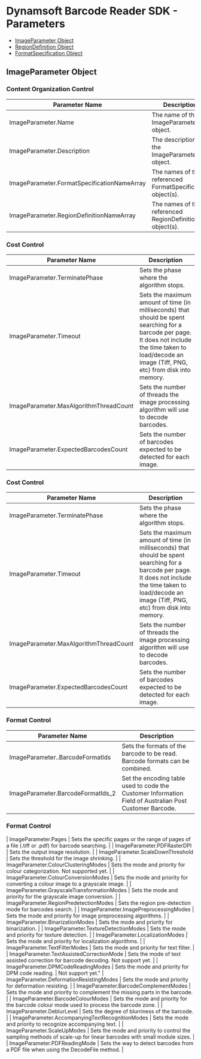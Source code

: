 # Dynamsoft Barcode Reader SDK - Parameters

- [ImageParameter Object](#imageparameter-object)
- [RegionDefinition Object](#regiondefinition-object)
- [FormatSpecification Object](#formatspecification-object)



## ImageParameter Object

### Content Organization Control
 | Parameter Name | Description |
 | -------------- | ----------- | 
 | ImageParameter.Name | The name of the ImageParameter object. |
 | ImageParameter.Description | The description of the ImageParameter object. |
 | ImageParameter.FormatSpecificationNameArray | The names of the referenced FormatSpecification object(s). |
 | ImageParameter.RegionDefinitionNameArray | The names of the referenced RegionDefinition object(s). |


### Cost Control
 | Parameter Name | Description |
 | -------------- | ----------- | 
 | ImageParameter.TerminatePhase | Sets the phase where the algorithm stops. |
 | ImageParameter.Timeout | Sets the maximum amount of time (in milliseconds) that should be spent searching for a barcode per page. It does not include the time taken to load/decode an image (Tiff, PNG, etc) from disk into memory.|
 | ImageParameter.MaxAlgorithmThreadCount | Sets the number of threads the image processing algorithm will use to decode barcodes. |
 | ImageParameter.ExpectedBarcodesCount | Sets the number of barcodes expected to be detected for each image. |


### Cost Control
 | Parameter Name | Description |
 | -------------- | ----------- | 
 | ImageParameter.TerminatePhase | Sets the phase where the algorithm stops. |
 | ImageParameter.Timeout | Sets the maximum amount of time (in milliseconds) that should be spent searching for a barcode per page. It does not include the time taken to load/decode an image (Tiff, PNG, etc) from disk into memory.|
 | ImageParameter.MaxAlgorithmThreadCount | Sets the number of threads the image processing algorithm will use to decode barcodes. |
 | ImageParameter.ExpectedBarcodesCount | Sets the number of barcodes expected to be detected for each image. |



### Format Control

 | Parameter Name | Description |
 | -------------- | ----------- | 
 | ImageParameter..BarcodeFormatIds | Sets the formats of the barcode to be read. Barcode formats can be combined. |
 | ImageParameter.BarcodeFormatIds_2 | Set the encoding table used to code the Customer Information Field of Australian Post Customer Barcode.|
 
 
 
### Format Control
| ImageParameter.Pages | Sets the specific pages or the range of pages of a file (.tiff or .pdf) for barcode searching. |
| ImageParameter.PDFRasterDPI | Sets the output image resolution. |
| ImageParameter.ScaleDownThreshold | Sets the threshold for the image shrinking. |
| ImageParameter.ColourClusteringModes | Sets the mode and priority for colour categorization. Not supported yet. |
| ImageParameter.ColourConversionModes | Sets the mode and priority for converting a colour image to a grayscale image. |
| ImageParameter.GrayscaleTransformationModes | Sets the mode and priority for the grayscale image conversion. |
| ImageParameter.RegionPredetectionModes | Sets the region pre-detection mode for barcodes search. |
| ImageParameter.ImagePreprocessingModes | Sets the mode and priority for image preprocessing algorithms. |
| ImageParameter.BinarizationModes | 	Sets the mode and priority for binarization. |
| ImageParameter.TextureDetectionModes | 	Sets the mode and priority for texture detection. |
| ImageParameter.LocalizationModes | 	Sets the mode and priority for localization algorithms. |
| ImageParameter.TextFilterModes | 	Sets the mode and priority for text filter. |
| ImageParameter.TextAssistedCorrectionMode | Sets the mode of text assisted correction for barcode decoding. 
Not support yet. |
| ImageParameter.DPMCodeReadingModes | Sets the mode and priority for DPM code reading. |
Not support yet."
| ImageParameter.DeformationResistingModes | Sets the mode and priority for deformation resisting. |
| ImageParameter.BarcodeComplementModes | Sets the mode and priority to complement the missing parts in the barcode. |
| ImageParameter.BarcodeColourModes | Sets the mode and priority for the barcode colour mode used to process the barcode zone. |
| ImageParameter.DeblurLevel | Sets the degree of blurriness of the barcode. |
| ImageParameter.AccompanyingTextRecognitionModes | Sets the mode and priority to recognize accompanying text. |
| ImageParameter.ScaleUpModes | Sets the mode and priority to control the sampling methods of scale-up for linear barcodes with small module sizes. | 
| ImageParameter.PDFReadingMode | Sets the way to detect barcodes from a PDF file when using the DecodeFile method. |

